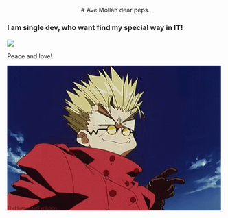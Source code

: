 
<p align="center">
# Ave Mollan dear peps. 

### I am single dev, who want find my special way in IT! 

<img src="https://media.tenor.com/zDA4V-8xjMkAAAAC/love-eyes.gif" align="center" height="200" />
</p>



Peace and love!

![logo](vash-cross-fingers.gif)

